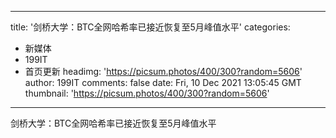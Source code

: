 
---
title: '剑桥大学：BTC全网哈希率已接近恢复至5月峰值水平'
categories: 
 - 新媒体
 - 199IT
 - 首页更新
headimg: 'https://picsum.photos/400/300?random=5606'
author: 199IT
comments: false
date: Fri, 10 Dec 2021 13:05:45 GMT
thumbnail: 'https://picsum.photos/400/300?random=5606'
---

<div>   
剑桥大学：BTC全网哈希率已接近恢复至5月峰值水平  
</div>
            
